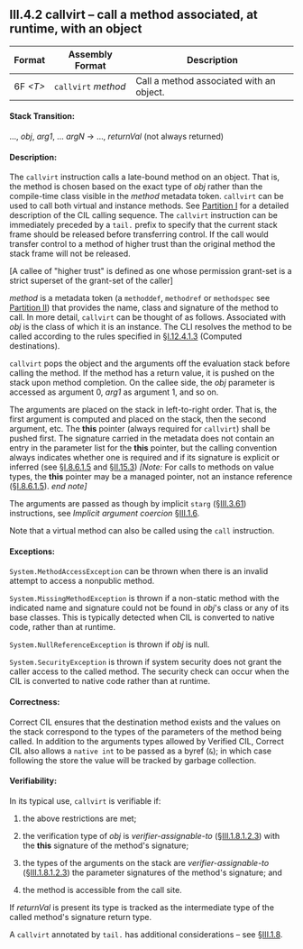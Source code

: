 ## III.4.2 callvirt &ndash; call a method associated, at runtime, with an object

 Format | Assembly Format | Description
 ---- | ---- | ----
 6F _\<T\>_ | `callvirt` _method_ | Call a method associated with an object.
 
#### Stack Transition:

&hellip;, _obj_, _arg1_, &hellip; _argN_ &rarr; &hellip;, _returnVal_ (not always returned)

#### Description:

The `callvirt` instruction calls a late-bound method on an object. That is, the method is chosen based on the exact type of _obj_ rather than the compile-time class visible in the _method_ metadata token. `callvirt` can be used to call both virtual and instance methods. See [Partition I](#todo-missing-hyperlink) for a detailed description of the CIL calling sequence. The `callvirt` instruction can be immediately preceded by a `tail.` prefix to specify that the current stack frame should be released before transferring control. If the call would transfer control to a method of higher trust than the original method the stack frame will not be released.

[A callee of "higher trust" is defined as one whose permission grant-set is a strict superset of the grant-set of the caller]

_method_ is a metadata token (a `methoddef`, `methodref` or `methodspec` see [Partition II](ii.22-metadata-logical-format-tables.md)) that provides the name, class and signature of the method to call. In more detail, `callvirt` can be thought of as follows. Associated with _obj_ is the class of which it is an instance. The CLI resolves the method to be called according to the rules specified in §[I.12.4.1.3](i.12.4.1.3-computed-destinations.md) (Computed destinations).

`callvirt` pops the object and the arguments off the evaluation stack before calling the method. If the method has a return value, it is pushed on the stack upon method completion. On the callee side, the _obj_ parameter is accessed as argument 0, _arg1_ as argument 1, and so on.

The arguments are placed on the stack in left-to-right order. That is, the first argument is computed and placed on the stack, then the second argument, etc. The **this** pointer (always required for `callvirt`) shall be pushed first. The signature carried in the metadata does not contain an entry in the parameter list for the **this** pointer, but the calling convention always indicates whether one is required and if its signature is explicit or inferred (see §[I.8.6.1.5](#todo-missing-hyperlink) and §[II.15.3](ii.15.3-calling-convention.md)) _[Note:_ For calls to methods on value types, the **this** pointer may be a managed pointer, not an instance reference (§[I.8.6.1.5](#todo-missing-hyperlink)). _end note]_

The arguments are passed as though by implicit `starg` (§[III.3.61](iii.3.61-starg-length.md)) instructions, see *Implicit argument coercion* §[III.1.6](iii.1.6-implicit-argument-coercion.md).

Note that a virtual method can also be called using the `call` instruction.

#### Exceptions:

`System.MethodAccessException` can be thrown when there is an invalid attempt to access a nonpublic method.

`System.MissingMethodException` is thrown if a non-static method with the indicated name and signature could not be found in _obj_'s class or any of its base classes. This is typically detected when CIL is converted to native code, rather than at runtime.

`System.NullReferenceException` is thrown if _obj_ is null.

`System.SecurityException` is thrown if system security does not grant the caller access to the called method. The security check can occur when the CIL is converted to native code rather than at runtime.

#### Correctness:

Correct CIL ensures that the destination method exists and the values on the stack correspond to the types of the parameters of the method being called. In addition to the arguments types allowed by Verified CIL, Correct CIL also allows a `native int` to be passed as a byref (`&`); in which case following the store the value will be tracked by garbage collection.

#### Verifiability:

In its typical use, `callvirt` is verifiable if:

 1. the above restrictions are met;

 2. the verification type of _obj_ is *verifier-assignable-to* (§[III.1.8.1.2.3](iii.1.8.1.2.3-verification-type-compatibility.md)) with the **this** signature of the method's signature;

 3. the types of the arguments on the stack are *verifier-assignable-to* (§[III.1.8.1.2.3](iii.1.8.1.2.3-verification-type-compatibility.md)) the parameter signatures of the method's signature; and

 3. the method is accessible from the call site.

If _returnVal_ is present its type is tracked as the intermediate type of the called method's signature return type.

A `callvirt` annotated by `tail.` has additional considerations &ndash; see §[III.1.8](iii.1.8-verifiability-and-correctness.md).
